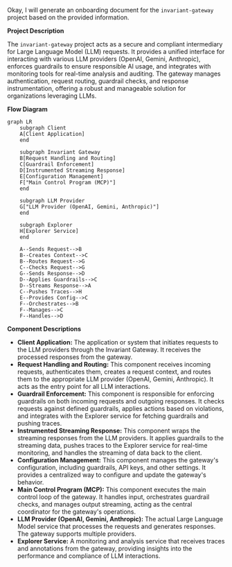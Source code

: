 Okay, I will generate an onboarding document for the `invariant-gateway` project based on the provided information.

**Project Description**

The `invariant-gateway` project acts as a secure and compliant intermediary for Large Language Model (LLM) requests. It provides a unified interface for interacting with various LLM providers (OpenAI, Gemini, Anthropic), enforces guardrails to ensure responsible AI usage, and integrates with monitoring tools for real-time analysis and auditing. The gateway manages authentication, request routing, guardrail checks, and response instrumentation, offering a robust and manageable solution for organizations leveraging LLMs.

**Flow Diagram**

```mermaid
graph LR
    subgraph Client
    A[Client Application]
    end

    subgraph Invariant Gateway
    B[Request Handling and Routing]
    C[Guardrail Enforcement]
    D[Instrumented Streaming Response]
    E[Configuration Management]
    F["Main Control Program (MCP)"]
    end

    subgraph LLM Provider
    G["LLM Provider (OpenAI, Gemini, Anthropic)"]
    end

    subgraph Explorer
    H[Explorer Service]
    end

    A--Sends Request-->B
    B--Creates Context-->C
    B--Routes Request-->G
    C--Checks Request-->G
    G--Sends Response-->D
    D--Applies Guardrails-->C
    D--Streams Response-->A
    C--Pushes Traces-->H
    E--Provides Config-->C
    F--Orchestrates-->B
    F--Manages-->C
    F--Handles-->D

```

**Component Descriptions**

*   **Client Application:** The application or system that initiates requests to the LLM providers through the Invariant Gateway. It receives the processed responses from the gateway.
*   **Request Handling and Routing:** This component receives incoming requests, authenticates them, creates a request context, and routes them to the appropriate LLM provider (OpenAI, Gemini, Anthropic). It acts as the entry point for all LLM interactions.
*   **Guardrail Enforcement:** This component is responsible for enforcing guardrails on both incoming requests and outgoing responses. It checks requests against defined guardrails, applies actions based on violations, and integrates with the Explorer service for fetching guardrails and pushing traces.
*   **Instrumented Streaming Response:** This component wraps the streaming responses from the LLM providers. It applies guardrails to the streaming data, pushes traces to the Explorer service for real-time monitoring, and handles the streaming of data back to the client.
*   **Configuration Management:** This component manages the gateway's configuration, including guardrails, API keys, and other settings. It provides a centralized way to configure and update the gateway's behavior.
*   **Main Control Program (MCP):** This component executes the main control loop of the gateway. It handles input, orchestrates guardrail checks, and manages output streaming, acting as the central coordinator for the gateway's operations.
*   **LLM Provider (OpenAI, Gemini, Anthropic):** The actual Large Language Model service that processes the requests and generates responses. The gateway supports multiple providers.
*   **Explorer Service:** A monitoring and analysis service that receives traces and annotations from the gateway, providing insights into the performance and compliance of LLM interactions.
